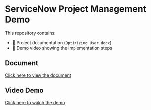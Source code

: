# ServiceNow Project Management Demo

This repository contains:
- 📄 Project documentation (`Optimizing User.docx`)
- 🎥 Demo video showing the implementation steps

## Document
[Click here to view the document](https://github.com/dhanush007-d/optimizing-user/blob/main/Optimizing%20User.docx)

## Video Demo
[Click here to watch the demo](https://github.com/dhanush007-d/optimizing-user/blob/main/main.mp4)
